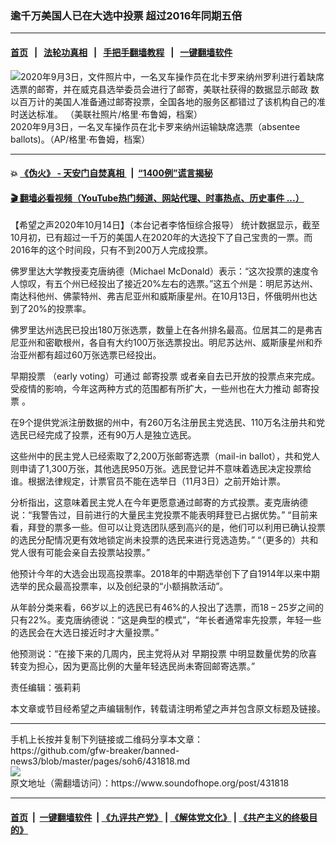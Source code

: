 ### 逾千万美国人已在大选中投票 超过2016年同期五倍
------------------------

#### [首页](https://github.com/gfw-breaker/banned-news3/blob/master/README.md) &nbsp;&nbsp;|&nbsp;&nbsp; [法轮功真相](https://github.com/begood0513/basic/blob/master/README.md)  &nbsp;&nbsp;|&nbsp;&nbsp; [手把手翻墙教程](https://github.com/gfw-breaker/guides/wiki)  &nbsp;&nbsp;|&nbsp;&nbsp; [一键翻墙软件](https://github.com/gfw-breaker/nogfw/blob/master/README.md)  



<div><img alt="2020年9月3日，文件照片中，一名叉车操作员在北卡罗来纳州罗利进行着缺席选票的邮寄，并在威克县选举委员会进行了邮寄，美联社获得的数据显示邮政 数以百万计的美国人准备通过邮寄投票，全国各地的服务区都错过了该机构自己的准时送达标准。 （美联社照片/格里·布鲁姆，档案）" src="https://img.soundofhope.org/2020-09/1601039910251.png"/>
<br/><figcaption class="caption">
 2020年9月3日，一名叉车操作员在北卡罗来纳州运输缺席选票（absentee ballots)。（AP/格里·布鲁姆，档案）
</figcaption></div><hr/>

#### 💥 [《伪火》 - 天安门自焚真相 ](http://158.247.195.190:10000/videos/blog/weihuo.html)&nbsp; |&nbsp; [“1400例”谎言揭秘  ](http://158.247.195.190:10000/videos/blog/jiexi1400.html)

#### [ 🎬  翻墙必看视频（YouTube热门频道、网站代理、时事热点、历史事件 ...）](https://github.com/gfw-breaker/links/blob/master/banned.md)

<div><div class="Content__Wrapper sc-1bvya0-0 grZQxZ">
 <p class="meta-top">
  <span class="meta">
   【希望之声2020年10月14日】（本台记者李恪恒综合报导）
  </span>
  统计数据显示，截至10月初，已有超过一千万的美国人在2020年的大选投下了自己宝贵的一票。而2016年的这个时间段，只有不到200万人完成投票。
 </p>
 <p>
  佛罗里达大学教授麦克唐纳德（Michael McDonald）表示：“这次投票的速度令人惊叹，有五个州已经投出了接近20%左右的选票。”这五个州是：明尼苏达州、南达科他州、佛蒙特州、弗吉尼亚州和威斯康星州。在10月13日，怀俄明州也达到了20%的投票率。
 </p>
 <div class="AD_Embed__Wrap-sc-1xslmin-0 igMuqX module desktop">
  <div>
  </div>
 </div>
 <p>
  佛罗里达州选民已投出180万张选票，数量上在各州排名最高。位居其二的是弗吉尼亚州和密歇根州，各自有大约100万张选票投出。明尼苏达州、威斯康星州和乔治亚州都有超过60万张选票已经投出。
 </p>
 <p>
  <ok href="/term/116518">
   早期投票
  </ok>
  （early voting）可通过
  <ok href="/term/291796">
   邮寄投票
  </ok>
  或者亲自去已开放的投票点来完成。受疫情的影响，今年这两种方式的范围都有所扩大，一些州也在大力推动
  <ok href="/term/291796">
   邮寄投票
  </ok>
  。
 </p>
 <p>
  在9个提供党派注册数据的州中，有260万名注册民主党选民、110万名注册共和党选民已经完成了投票，还有90万人是独立选民。
 </p>
 <p>
  这些州中的民主党人已经索取了2,200万张邮寄选票（mail-in ballot），共和党人则申请了1,300万张，其他选民950万张。选民登记并不意味着选民决定投票给谁。根据法律规定，计票官员不能在选举日（11月3日）之前开始计票。
 </p>
 <p>
  分析指出，这意味着民主党人在今年更愿意通过邮寄的方式投票。麦克唐纳德说：“我警告过，目前进行的大量民主党投票不能表明拜登已占据优势。” “目前来看，拜登的票多一些。但可以让竞选团队感到高兴的是，他们可以利用已确认投票的选民分配情况更有效地锁定尚未投票的选民来进行竞选造势。” “（更多的）共和党人很有可能会亲自去投票站投票。”
 </p>
 <p>
  他预计今年的大选会出现高投票率。2018年的中期选举创下了自1914年以来中期选举的民众最高投票率，以及创纪录的“小额捐款活动”。
 </p>
 <p>
  从年龄分类来看，66岁以上的选民已有46%的人投出了选票，而18 – 25岁之间的只有22%。麦克唐纳德说：“这是典型的模式”，“年长者通常率先投票，年轻一些的选民会在大选日接近时才大量投票。”
 </p>
 <p>
  他预测说：“在接下来的几周内，民主党将从对
  <ok href="/term/116518">
   早期投票
  </ok>
  中明显数量优势的欣喜转变为担心，因为更高比例的大量年轻选民尚未寄回邮寄选票。”
 </p>
 <p class="meta-btm">
  责任编辑：張莉莉
 </p>
 <p class="meta-btm">
  本文章或节目经希望之声编辑制作，转载请注明希望之声并包含原文标题及链接。
 </p>
</div>
</div>
<hr/>
手机上长按并复制下列链接或二维码分享本文章：<br/>
https://github.com/gfw-breaker/banned-news3/blob/master/pages/soh6/431818.md <br/>
<a href='https://github.com/gfw-breaker/banned-news3/blob/master/pages/soh6/431818.md'><img src='https://github.com/gfw-breaker/banned-news3/blob/master/pages/soh6/431818.md.png'/></a> <br/>
原文地址（需翻墙访问）：https://www.soundofhope.org/post/431818


------------------------
#### [首页](https://github.com/gfw-breaker/banned-news3/blob/master/README.md) &nbsp;|&nbsp; [一键翻墙软件](https://github.com/gfw-breaker/nogfw/blob/master/README.md) &nbsp;| [《九评共产党》](https://github.com/gfw-breaker/9ping.md/blob/master/README.md#九评之一评共产党是什么) | [《解体党文化》](https://github.com/gfw-breaker/jtdwh.md/blob/master/README.md) | [《共产主义的终极目的》](https://github.com/gfw-breaker/gczydzjmd.md/blob/master/README.md)


<img src='http://gfw-breaker.win/banned-news3/pages/soh6/431818.md' width='0px' height='0px'/>